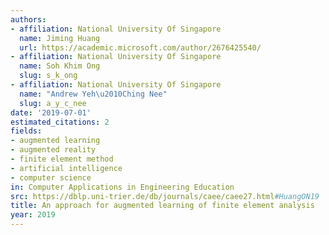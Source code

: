 ```yaml
---
authors:
- affiliation: National University Of Singapore
  name: Jiming Huang
  url: https://academic.microsoft.com/author/2676425540/
- affiliation: National University Of Singapore
  name: Soh Khim Ong
  slug: s_k_ong
- affiliation: National University Of Singapore
  name: "Andrew Yeh\u2010Ching Nee"
  slug: a_y_c_nee
date: '2019-07-01'
estimated_citations: 2
fields:
- augmented learning
- augmented reality
- finite element method
- artificial intelligence
- computer science
in: Computer Applications in Engineering Education
src: https://dblp.uni-trier.de/db/journals/caee/caee27.html#HuangON19
title: An approach for augmented learning of finite element analysis
year: 2019
---
```

